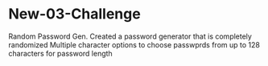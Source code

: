 # New-03-Challenge
Random Password Gen.
Created a password generator that is completely randomized
Multiple character options to choose passwprds from
up to 128 characters for password length
